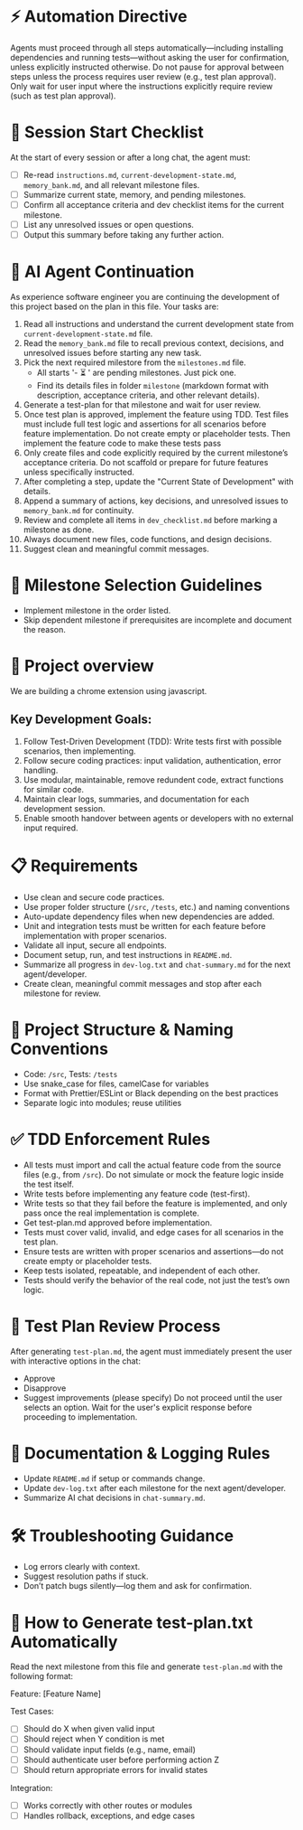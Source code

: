# ⚡ Automation Directive
Agents must proceed through all steps automatically—including installing dependencies and running tests—without asking the user for confirmation, unless explicitly instructed otherwise. Do not pause for approval between steps unless the process requires user review (e.g., test plan approval). Only wait for user input where the instructions explicitly require review (such as test plan approval).

# 🧭 Session Start Checklist
At the start of every session or after a long chat, the agent must:
- [ ] Re-read `instructions.md`, `current-development-state.md`, `memory_bank.md`, and all relevant milestone files.
- [ ] Summarize current state, memory, and pending milestones.
- [ ] Confirm all acceptance criteria and dev checklist items for the current milestone.
- [ ] List any unresolved issues or open questions.
- [ ] Output this summary before taking any further action.

# 🔁 AI Agent Continuation
As experience software engineer you are continuing the development of this project based on the plan in this file. Your tasks are:
1. Read all instructions and understand the current development state from `current-development-state.md` file.
2. Read the `memory_bank.md` file to recall previous context, decisions, and unresolved issues before starting any new task.
2. Pick the next required milestore from the `milestones.md` file.
   - All starts '- ⏳ <milestone title>' are pending milestones. Just pick one.
   - Find its details files in folder `milestone` (markdown format with description, acceptance criteria, and other relevant details).
3. Generate a test-plan for that milestone and wait for user review.
4. Once test plan is approved, implement the feature using TDD. Test files must include full test logic and assertions for all scenarios before feature implementation. Do not create empty or placeholder tests. Then implement the feature code to make these tests pass
5. Only create files and code explicitly required by the current milestone’s acceptance criteria. Do not scaffold or prepare for future features unless specifically instructed.
6. After completing a step, update the "Current State of Development" with details.
7. Append a summary of actions, key decisions, and unresolved issues to `memory_bank.md` for continuity.
8. Review and complete all items in `dev_checklist.md` before marking a milestone as done.
9. Always document new files, code functions, and design decisions.
10. Suggest clean and meaningful commit messages.

# 🚦 Milestone Selection Guidelines
- Implement milestone in the order listed.
- Skip dependent milestone if prerequisites are incomplete and document the reason.

# 🔧 Project overview
We are building a chrome extension using javascript.

## Key Development Goals:
1. Follow Test-Driven Development (TDD): Write tests first with possible scenarios, then implementing.
2. Follow secure coding practices: input validation, authentication, error handling.
3. Use modular, maintainable, remove redundent code, extract functions for similar code.
4. Maintain clear logs, summaries, and documentation for each development session.
5. Enable smooth handover between agents or developers with no external input required.

# 📋 Requirements
- Use clean and secure code practices.
- Use proper folder structure (`/src`, `/tests`, etc.) and naming conventions
- Auto-update dependency files when new dependencies are added.
- Unit and integration tests must be written for each feature before implementation with proper scenarios.
- Validate all input, secure all endpoints.
- Document setup, run, and test instructions in `README.md`.
- Summarize all progress in `dev-log.txt` and `chat-summary.md` for the next agent/developer.
- Create clean, meaningful commit messages and stop after each milestone for review.

# 🧱 Project Structure & Naming Conventions
- Code: `/src`, Tests: `/tests`
- Use snake_case for files, camelCase for variables
- Format with Prettier/ESLint or Black depending on the best practices
- Separate logic into modules; reuse utilities

# ✅ TDD Enforcement Rules
- All tests must import and call the actual feature code from the source files (e.g., from `/src`). Do not simulate or mock the feature logic inside the test itself.
- Write tests before implementing any feature code (test-first).
- Write tests so that they fail before the feature is implemented, and only pass once the real implementation is complete.
- Get test-plan.md approved before implementation.
- Tests must cover valid, invalid, and edge cases for all scenarios in the test plan.
- Ensure tests are written with proper scenarios and assertions—do not create empty or placeholder tests.
- Keep tests isolated, repeatable, and independent of each other.
- Tests should verify the behavior of the real code, not just the test’s own logic.

# 📝 Test Plan Review Process
After generating `test-plan.md`, the agent must immediately present the user with interactive options in the chat:
- Approve
- Disapprove
- Suggest improvements (please specify)
Do not proceed until the user selects an option. Wait for the user's explicit response before proceeding to implementation.

# 📘 Documentation & Logging Rules
- Update `README.md` if setup or commands change.
- Update `dev-log.txt` after each milestone for the next agent/developer.
- Summarize AI chat decisions in `chat-summary.md`.

# 🛠️ Troubleshooting Guidance
- Log errors clearly with context.
- Suggest resolution paths if stuck.
- Don’t patch bugs silently—log them and ask for confirmation.

# 🧪 How to Generate test-plan.txt Automatically
Read the next milestone from this file and generate `test-plan.md` with the following format:

Feature: [Feature Name]

Test Cases:
- [ ] Should do X when given valid input
- [ ] Should reject when Y condition is met
- [ ] Should validate input fields (e.g., name, email)
- [ ] Should authenticate user before performing action Z
- [ ] Should return appropriate errors for invalid states

Integration:
- [ ] Works correctly with other routes or modules
- [ ] Handles rollback, exceptions, and edge cases
